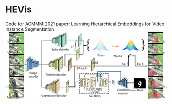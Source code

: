 # HEVis
Code for ACMMM 2021 paper: Learning Hierarchical Embeddings for Video Instance Segmentation
![arch](img/arch.png)
